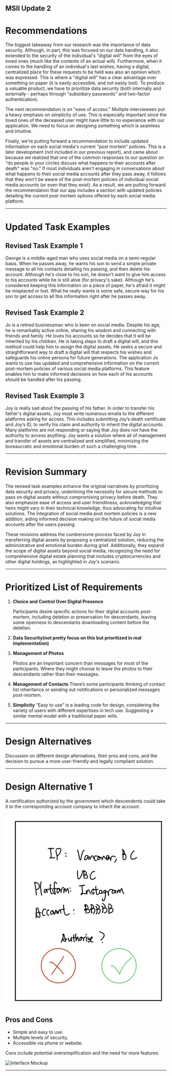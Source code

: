 ## MSII Update 2
# Recommendations

The biggest takeaway from our research was the importance of data security. Although, in part, this was focused on our data handling, it also extended to the security of the individual's "digital will" from the eyes of loved ones (much like the contents of an actual will). Furthermore, when it comes to the handling of an individual's last wishes, having a digital, centralized place for these requests to be held was also an opinion which was expressed. This is where a "digital will" has a clear advantage over something on paper (it is easily accessible, and not easily lost). To produce a valuable product, we have to prioritize data security (both internally and externally - perhaps through "subsidiary passwords" and two-factor authentication). 

The next recommendation is on "ease of access." Multiple interviewees put a heavy emphasis on simplicity of use. This is especially important since the loved ones of the deceased user might have little to no experience with our application. We need to focus on designing something which is seamless and intuitive. 

Finally, we're putting forward a recommendation to include updated information on each social media's current "post mortem" policies. This is a later development (not included in our previous report), and came about because we realized that one of the common responses to our question on "do people in your circles discuss what happens to their accounts after death" was "no." If most individuals aren't engaging in conversations about what happens to their social media accounts after they pass away, it follows that they won't be aware of the post-mortem policies of individual social media accounts (or even that they exist). As a result, we are putting forward the recommendation that our app includes a section with updated policies detailing the current post mortem options offered by each social media platform. 

---

# Updated Task Examples

## Revised Task Example 1

George is a middle-aged man who uses social media on a semi-regular basis. When he passes away, he wants his son to send a simple private message to all his contacts detailing his passing, and then delete his account. Although he's close to his son, he doesn't want to give him access to his accounts while he is still alive (for privacy's sake). Although he's considered keeping this information on a piece of paper, he's afraid it might be misplaced or lost. What he really wants is some safe, secure way for his son to get access to all this information right after he passes away.


## Revised Task Example 2

Jo is a retired businessman who is keen on social media. Despite his age, he is remarkably active online, sharing his wisdom and connecting with friends and family. He loves his accounts so he decides that it will be inherited by his children. He is taking steps to draft a digital will, and this method could help him to assign the digital assets. He seeks a secure and straightforward way to draft a digital will that respects his wishes and safeguards his online persona for future generations. The application Jo wants to use has updated and comprehensive  information on the current post-mortem policies of various social media platforms. This feature enables him to make informed decisions on how each of his accounts should be handled after his passing.


## Revised Task Example 3

Joy is really sad about the passing of his father. In order to transfer his father's digital assets, Joy must write numerous emails to the different platforms asking for access. This includes submitting Joy’s death certificate and Joy’s ID, to verify his claim and authority to inherit the digital accounts. Many platforms are not responding or saying that Joy does not have the authority to access anything. Joy wants a solution where all of management and transfer of assets are centralized and simplified, minimizing the bureaucratic and emotional burden of such a challenging time. 

---

# Revision Summary

The revised task examples enhance the original narratives by prioritizing data security and privacy, underlining the necessity for secure methods to pass on digital assets without compromising privacy before death. They also emphasize ease of access and user friendliness, acknowledging that heirs might vary in their technical knowledge, thus advocating for intuitive solutions. The integration of social media post mortem policies is a new addition, aiding informed decision making on the future of social media accounts after the users passing.

These revisions address the cumbersome process faced by Joy in transferring digital assets by proposing a centralized solution, reducing the administrative and emotional burden during grief. Additionally, they expand the scope of digital assets beyond social media, recognizing the need for comprehensive digital estate planning that includes cryptocurrencies and other digital holdings, as highlighted in Joy's scenario.

---

# Prioritized List of Requirements

1. **Choice and Control Over Digital Presence**

   Participants desire specific actions for their digital accounts post-mortem, including   deletion or preservation for descendants, leaving some openness to descendants downloading content before the deletion.
2. **Data Security(not pretty focus on this but prioritized in real implementation)**
3. **Management of Photos**
   
   Photos are an important concern than messages for most of the participants. Where they might choose to leave the photos to their descendants rather than their messages.
4. **Management of Contacts**
There’s some participants thinking of contact list inheritance or sending out notifications or personalized messages post-mortem.

5. **Simplicity**
“Easy to use” is a leading code for design, considering the variety of users with different expertises in tech use. Suggesting a similar mental model with a traditional paper wills.

---

# Design Alternatives

Discussion on different design alternatives, their pros and cons, and the decision to pursue a more user-friendly and legally compliant solution.

---

# Design Alternative 1

A certification authorized by the government which descendents could take it to the corresponding account company to inherit the account.

![Alternative Design 1](alter_1.jpg)

## Pros and Cons

- Simple and easy to use.
- Multiple levels of security.
- Accessible via phone or website.

Cons include potential oversimplification and the need for more features.

![Interface Mockup](image2.png)

---

